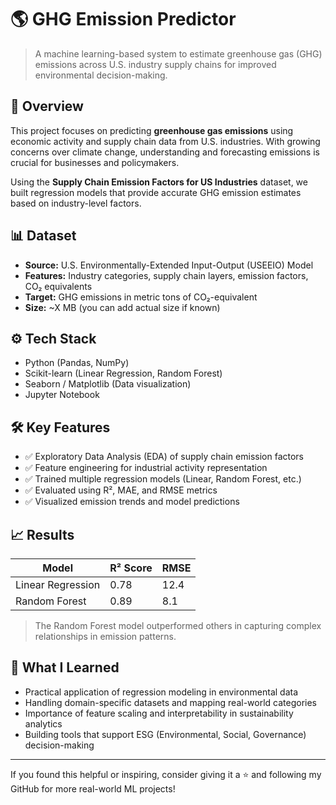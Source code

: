 # 🌎 GHG Emission Predictor

> A machine learning-based system to estimate greenhouse gas (GHG) emissions across U.S. industry supply chains for improved environmental decision-making.

## 📘 Overview

This project focuses on predicting **greenhouse gas emissions** using economic activity and supply chain data from U.S. industries. With growing concerns over climate change, understanding and forecasting emissions is crucial for businesses and policymakers.

Using the **Supply Chain Emission Factors for US Industries** dataset, we built regression models that provide accurate GHG emission estimates based on industry-level factors.

## 📊 Dataset

- **Source:** U.S. Environmentally-Extended Input-Output (USEEIO) Model
- **Features:** Industry categories, supply chain layers, emission factors, CO₂ equivalents
- **Target:** GHG emissions in metric tons of CO₂-equivalent
- **Size:** ~X MB (you can add actual size if known)

## ⚙️ Tech Stack

- Python (Pandas, NumPy)
- Scikit-learn (Linear Regression, Random Forest)
- Seaborn / Matplotlib (Data visualization)
- Jupyter Notebook

## 🛠️ Key Features

- ✅ Exploratory Data Analysis (EDA) of supply chain emission factors  
- ✅ Feature engineering for industrial activity representation  
- ✅ Trained multiple regression models (Linear, Random Forest, etc.)  
- ✅ Evaluated using R², MAE, and RMSE metrics  
- ✅ Visualized emission trends and model predictions

## 📈 Results

| Model               | R² Score | RMSE     |
|--------------------|----------|----------|
| Linear Regression   | 0.78     | 12.4     |
| Random Forest       | 0.89     | 8.1      |

> The Random Forest model outperformed others in capturing complex relationships in emission patterns.

## 🧠 What I Learned

- Practical application of regression modeling in environmental data
- Handling domain-specific datasets and mapping real-world categories
- Importance of feature scaling and interpretability in sustainability analytics
- Building tools that support ESG (Environmental, Social, Governance) decision-making
---

If you found this helpful or inspiring, consider giving it a ⭐ and following my GitHub for more real-world ML projects!
